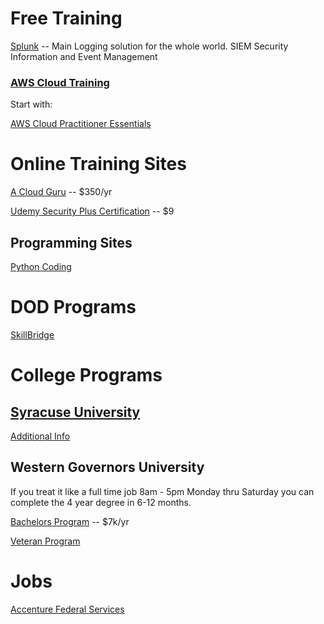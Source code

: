 

# Free Training
[Splunk](https://workplus.splunk.com/veterans) -- Main Logging solution for the whole world. SIEM Security Information and Event Management


### [AWS Cloud Training](https://aws.training)

Start with:

[AWS Cloud Practitioner Essentials](https://tinyurl.com/ybmwex5e)
  
# Online Training Sites
[A Cloud Guru](https://acloudguru.com/) -- $350/yr

[Udemy Security Plus Certification](https://www.udemy.com/courses/search/?src=ukw&q=security+plus) -- $9

## Programming Sites
[Python Coding](https://www.freecodecamp.org/news/freecodecamp-python-courses-ranked-from-best-to-worst/)

# DOD Programs
[SkillBridge](https://doi.gov/veterans/skillbridge)

# College Programs

## [Syracuse University](https://veterans.syr.edu/)
[Additional Info](https://ivmf.syracuse.edu/)

## Western Governors University
If you treat it like a full time job 8am - 5pm Monday thru Saturday you can complete the 4 year degree in 6-12 months.


[Bachelors Program](https://www.wgu.edu/online-it-degrees/information-technology-bachelors-program.html) -- $7k/yr


[Veteran Program](https://www.wgu.edu/student-experience/learning/military-va.html)


# Jobs

[Accenture Federal Services](https://www.accenture.com/us-en/careers/local/military-veterans)
